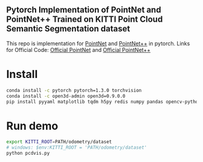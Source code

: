 ## Pytorch Implementation of PointNet and PointNet++ Trained on KITTI Point Cloud Semantic Segmentation dataset

This repo is implementation for [PointNet](http://openaccess.thecvf.com/content_cvpr_2017/papers/Qi_PointNet_Deep_Learning_CVPR_2017_paper.pdf) and [PointNet++](http://papers.nips.cc/paper/7095-pointnet-deep-hierarchical-feature-learning-on-point-sets-in-a-metric-space.pdf) in pytorch.
Links for Official Code:
[Official PointNet](https://github.com/charlesq34/pointnet) and [Official PointNet++](https://github.com/charlesq34/pointnet2)

# Install
```bash
conda install -c pytorch pytorch=1.3.0 torchvision
conda install -c open3d-admin open3d=0.9.0.0
pip install pyyaml matplotlib tqdm h5py redis numpy pandas opencv-python
```

# Run demo
```bash
export KITTI_ROOT=PATH/odometry/dataset
# windows: $env:KITTI_ROOT = 'PATH/odometry/dataset'
python pcdvis.py
```